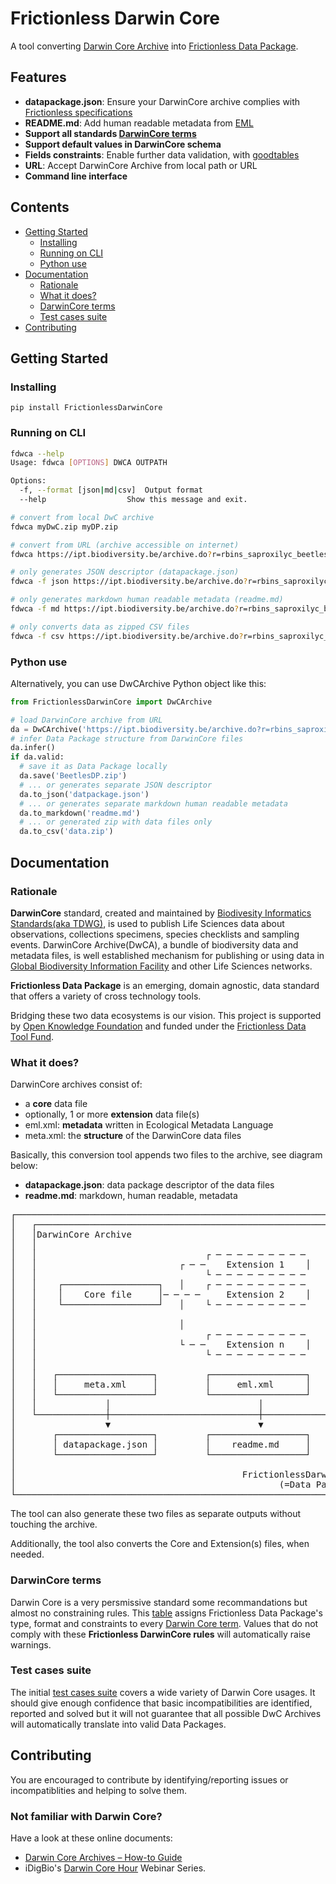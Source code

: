 # Frictionless Darwin Core
A tool converting [Darwin Core Archive](https://en.wikipedia.org/wiki/Darwin_Core_Archive) into [Frictionless Data Package](https://frictionlessdata.io/specs/data-package/).

## Features
* **datapackage.json**: Ensure your DarwinCore archive complies with [Frictionless specifications](https://frictionlessdata.io/specs/)
* **README.md**: Add human readable metadata from [EML](https://en.wikipedia.org/wiki/Ecological_Metadata_Language)
* **Support all standards [DarwinCore terms](#darwincore-terms)**
* **Support default values in DarwinCore schema**
* **Fields constraints**: Enable further data validation, with [goodtables](https://github.com/frictionlessdata/goodtables-py)
* **URL**: Accept DarwinCore Archive from local path or URL
* **Command line interface**

## Contents
<!--TOC-->
* [Getting Started](#getting-started)
    * [Installing](#installing)
    * [Running on CLI](#running-on-cli)
    * [Python use](#python-use)
* [Documentation](#documentation)
    * [Rationale](#rationale)
    * [What it does?](#what-it-does)
    * [DarwinCore terms](#darwincore-terms)
    * [Test cases suite](#test-cases-suite)
* [Contributing](#contributing)
<!--TOC-->

## Getting Started
### Installing
```
pip install FrictionlessDarwinCore
```

### Running on CLI
```sh
fdwca --help
Usage: fdwca [OPTIONS] DWCA OUTPATH

Options:
  -f, --format [json|md|csv]  Output format
  --help                  Show this message and exit.

# convert from local DwC archive
fdwca myDwC.zip myDP.zip

# convert from URL (archive accessible on internet)
fdwca https://ipt.biodiversity.be/archive.do?r=rbins_saproxilyc_beetles S1dp.zip

# only generates JSON descriptor (datapackage.json)
fdwca -f json https://ipt.biodiversity.be/archive.do?r=rbins_saproxilyc_beetles datapackage.json

# only generates markdown human readable metadata (readme.md)
fdwca -f md https://ipt.biodiversity.be/archive.do?r=rbins_saproxilyc_beetles readme.md

# only converts data as zipped CSV files
fdwca -f csv https://ipt.biodiversity.be/archive.do?r=rbins_saproxilyc_beetles beetles.zip

```

### Python use
Alternatively, you can use DwCArchive Python object like this:
```python
from FrictionlessDarwinCore import DwCArchive

# load DarwinCore archive from URL
da = DwCArchive('https://ipt.biodiversity.be/archive.do?r=rbins_saproxilyc_beetles')
# infer Data Package structure from DarwinCore files
da.infer()
if da.valid:
  # save it as Data Package locally
  da.save('BeetlesDP.zip')
  # ... or generates separate JSON descriptor
  da.to_json('datpackage.json')
  # ... or generates separate markdown human readable metadata
  da.to_markdown('readme.md')
  # ... or generated zip with data files only
  da.to_csv('data.zip')
```

## Documentation
### Rationale
**DarwinCore** standard, created and maintained by [Biodivesity Informatics Standards(aka TDWG)](https://www.tdwg.org/), is used to publish Life Sciences data about observations, collections specimens, species checklists and sampling events. DarwinCore Archive(DwCA), a bundle of biodiversity data and metadata files, is well established mechanism for publishing or using data in [Global Biodiversity Information Facility](https://www.gbif.org/) and other Life Sciences networks.

**Frictionless Data Package** is an emerging, domain agnostic, data standard that offers a variety of cross technology tools.

Bridging these two data ecosystems is our vision. This project is supported by [Open Knowledge Foundation](https://okfn.org/) and funded under the [Frictionless Data Tool Fund](https://toolfund.frictionlessdata.io/).

### What it does?
DarwinCore archives consist of:
* a **core** data file
* optionally, 1 or more **extension** data file(s)
* eml.xml: **metadata** written in Ecological Metadata Language
* meta.xml: the **structure** of the DarwinCore data files

Basically, this conversion tool appends two files to the archive, see diagram below:
* **datapackage.json**: data package descriptor of the data files
* **readme.md**: markdown, human readable, metadata

<pre>┌─────────────────────────────────────────────────────────────────┐
│   ┌──────────────────────────────────────────────────────────┐  │
│   │DarwinCore Archive                                        │  │
│   │                                                          │  │
│   │                                ┌ ─ ─ ─ ─ ─ ─ ─ ─ ─       │  │
│   │                           ┌ ─ ─    Extension 1    │      │  │
│   │                                └ ─ ─ ─ ─ ─ ─ ─ ─ ─       │  │
│   │    ┌──────────────────┐   │    ┌ ─ ─ ─ ─ ─ ─ ─ ─ ─       │  │
│   │    │    Core file     │─ ─ ─ ─     Extension 2    │      │  │
│   │    └──────────────────┘   │    └ ─ ─ ─ ─ ─ ─ ─ ─ ─       │  │
│   │                                                          │  │
│   │                           │                              │  │
│   │                                ┌ ─ ─ ─ ─ ─ ─ ─ ─ ─       │  │
│   │                           └ ─ ─    Extension n    │      │  │
│   │                                └ ─ ─ ─ ─ ─ ─ ─ ─ ─       │  │
│   │                                                          │  │
│   │   ┌──────────────────┐         ┌──────────────────┐      │  │
│   │   │     meta.xml     │         │     eml.xml      │      │  │
│   │   └──────────────────┘         └──────────────────┘      │  │
│   │             │                            │               │  │
│   └─────────────┼────────────────────────────┼───────────────┘  │
│                 ▼                            ▼                  │
│       ┌──────────────────┐         ┌──────────────────┐         │
│       │ datapackage.json │         │    readme.md     │         │
│       └──────────────────┘         └──────────────────┘         │
│                                                                 │
│                                           FrictionlessDarwinCore│
│                                                  (=Data Package)│
└─────────────────────────────────────────────────────────────────┘
</pre>
The tool can also generate these two files as separate outputs without touching the archive.

Additionally, the tool also converts the Core and Extension(s) files, when needed.

### DarwinCore terms
Darwin Core is a very persmissive standard some recommandations but almost no constraining rules. This [table](https://github.com/andrejjh/FrictionlessDarwinCore/blob/master/FrictionlessDarwinCore/fdwc_terms.csv) assigns Frictionless Data Package's type, format and constraints to every [Darwin Core term](https://dwc.tdwg.org/terms/).
Values that do not comply with these **Frictionless DarwinCore rules** will automatically raise warnings.

### Test cases suite
The initial [test cases suite](./testCases.md) covers a wide variety of Darwin Core usages. It should give enough confidence that basic incompatibilities are identified, reported and solved but it will not guarantee that all possible DwC Archives will automatically translate into valid Data Packages.

## Contributing
You are encouraged to contribute by identifying/reporting issues or incompatiblities and helping to solve them.

### Not familiar with Darwin Core?
Have a look at these online documents:
* [Darwin Core Archives – How-to Guide](https://github.com/gbif/ipt/wiki/DwCAHowToGuide)
* iDigBio's [Darwin Core Hour](https://www.idigbio.org/content/darwin-core-hour-webinar-series) Webinar Series.
